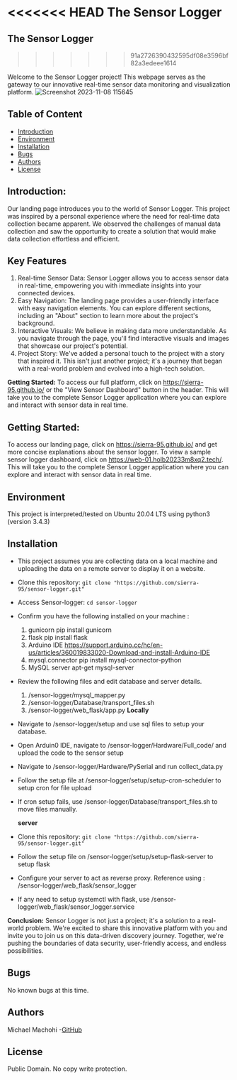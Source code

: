 <<<<<<< HEAD
**The Sensor Logger**
=======
## The Sensor Logger
>>>>>>> 91a2726390432595df08e3596bf82a3edeee1614

Welcome to the Sensor Logger project!
This webpage serves as the gateway to our innovative real-time sensor data monitoring and visualization platform.
![Screenshot 2023-11-08 115645](https://github.com/sierra-95/sensor-logger/assets/111045570/b1ed9d29-fa55-4693-b8a8-7f9bc33d60e2)

## Table of Content
* [Introduction](#introduction)
* [Environment](#environment)
* [Installation](#installation)
* [Bugs](#bugs)
* [Authors](#authors)
* [License](#license)

## Introduction:
Our landing page introduces you to the world of Sensor Logger.
This project was inspired by a personal experience where the need for real-time data collection became apparent.
We observed the challenges of manual data collection and saw the opportunity to create a solution that would make data collection effortless and efficient.

## Key Features
1. Real-time Sensor Data: Sensor Logger allows you to access sensor data in real-time, empowering you with immediate insights into your connected devices.
2. Easy Navigation: The landing page provides a user-friendly interface with easy navigation elements. You can explore different sections, including an "About" section to learn more about the project's background.
3. Interactive Visuals: We believe in making data more understandable. As you navigate through the page, you'll find interactive visuals and images that showcase our project's potential.
4. Project Story: We've added a personal touch to the project with a story that inspired it. This isn't just another project; it's a journey that began with a real-world problem and evolved into a high-tech solution.

**Getting Started:**
To access our full platform, click on https://sierra-95.github.io/ or the "View Sensor Dashboard" button in the header. This will take you to the complete Sensor Logger application where you can explore and interact with sensor data in real time.

## Getting Started:
To access our landing page, click on https://sierra-95.github.io/ and get more concise explanations about the sensor logger.
To view a sample sensor logger dashboard, click on https://web-01.holb20233m8xq2.tech/. This will take you to the complete Sensor Logger application where you can explore and interact with sensor data in real time.
## Environment
This project is interpreted/tested on Ubuntu 20.04 LTS using python3 (version 3.4.3)

## Installation
* This project assumes you are collecting data on a local machine and uploading the data on a remote server to display it on a website.
* Clone this repository: `git clone "https://github.com/sierra-95/sensor-logger.git"`
* Access Sensor-logger: `cd sensor-logger`

* Confirm you have the following installed on your machine : 
    1. gunicorn         pip install gunicorn
    2. flask            pip install flask
    3. Arduino IDE      https://support.arduino.cc/hc/en-us/articles/360019833020-Download-and-install-Arduino-IDE
    4. mysql.connector  pip install mysql-connector-python
    5. MySQL server     apt-get mysql-server
* Review the following files and edit database and server details.
    1. /sensor-logger/mysql_mapper.py
    2. /sensor-logger/Database/transport_files.sh
    3. /sensor-logger/web_flask/app.py
    **Locally**
* Navigate to /sensor-logger/setup and use sql files to setup your database.
* Open Arduin0 IDE, navigate to /sensor-logger/Hardware/Full_code/ and upload the code to the sensor setup
* Navigate to /sensor-logger/Hardware/PySerial and run collect_data.py
* Follow the setup file at  /sensor-logger/setup/setup-cron-scheduler to setup cron for file upload
* If cron setup fails, use /sensor-logger/Database/transport_files.sh to move files manually.

    **server**
* Clone this repository: `git clone "https://github.com/sierra-95/sensor-logger.git"`
* Follow the setup file on /sensor-logger/setup/setup-flask-server to setup flask
* Configure your server to act as reverse proxy. Reference using : /sensor-logger/web_flask/sensor_logger
* If any need to setup systemctl with flask, use /sensor-logger/web_flask/sensor_logger.service

**Conclusion:**
Sensor Logger is not just a project; it's a solution to a real-world problem. We're excited to share this innovative platform with you and invite you to join us on this data-driven discovery journey. Together, we're pushing the boundaries of data security, user-friendly access, and endless possibilities.

## Bugs
No known bugs at this time. 

## Authors
Michael Machohi -[GitHub](https://github.com/sierra-95) 
## License
Public Domain. No copy write protection. 

